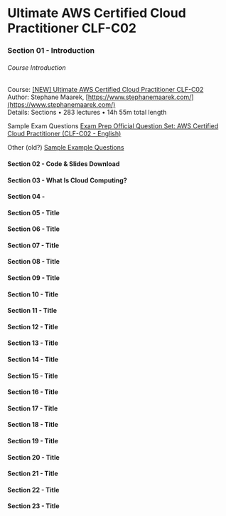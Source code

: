 # Ultimate AWS Certified Cloud Practitioner CLF-C02

### Section 01 - Introduction

###### Course Introduction
Course: [
[NEW] Ultimate AWS Certified Cloud Practitioner CLF-C02
](https://www.udemy.com/course/aws-certified-cloud-practitioner-new/)<br />
Author: Stephane Maarek, [https://www.stephanemaarek.com/](https://www.stephanemaarek.com/)<br />
Details: Sections • 283 lectures • 14h 55m total length

Sample Exam Questions [
Exam Prep Official Question Set: AWS Certified Cloud Practitioner (CLF-C02 - English)](https://explore.skillbuilder.aws/learn/course/external/view/elearning/14050/aws-certified-cloud-practioner-official-practice-question-set-clf-c02-english)

Other (old?) [Sample Example Questions](https://d1.awsstatic.com/training-and-certification/docs-cloud-practitioner/AWS-Certified-Cloud-Practitioner_Sample-Questions.pdf)

#### Section 02 - Code & Slides Download

#### Section 03 - What Is Cloud Computing?

#### Section 04 -


#### Section 05 - Title
#### Section 06 - Title
#### Section 07 - Title
#### Section 08 - Title
#### Section 09 - Title
#### Section 10 - Title
#### Section 11 - Title
#### Section 12 - Title
#### Section 13 - Title
#### Section 14 - Title
#### Section 15 - Title
#### Section 16 - Title
#### Section 17 - Title
#### Section 18 - Title
#### Section 19 - Title
#### Section 20 - Title
#### Section 21 - Title
#### Section 22 - Title
#### Section 23 - Title
